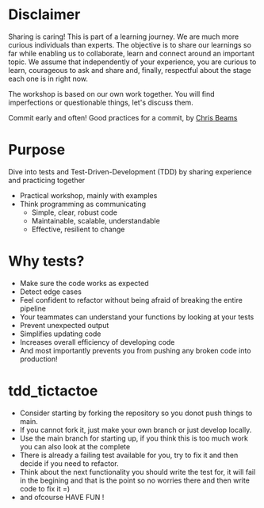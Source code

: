 # Disclaimer
Sharing is caring! This is part of a learning journey. We are much more curious individuals than experts. The objective is to share our learnings so far while enabling us to collaborate, learn and connect around an important topic. We assume that independently of your experience, you are curious to learn, courageous to ask and share and, finally, respectful about the stage each one is in right now.

The workshop is based on our own work together.
You will find imperfections or questionable things, let's discuss them.

Commit early and often!
Good practices for a commit, by [Chris Beams](https://chris.beams.io/posts/git-commit/)

# Purpose
Dive into tests and Test-Driven-Development (TDD) by sharing experience and practicing together
- Practical workshop, mainly with examples
- Think programming as communicating 
  * Simple, clear, robust code
  * Maintainable, scalable, understandable
  * Effective, resilient to change

# Why tests?
- Make sure the code works as expected
- Detect edge cases
- Feel confident to refactor without being afraid of breaking the entire pipeline
- Your teammates can understand your functions by looking at your tests
- Prevent unexpected output
- Simplifies updating code
- Increases overall efficiency of developing code
- And most importantly prevents you from pushing any broken code into production!

# tdd_tictactoe

- Consider starting by forking the repository so you donot push things to main.
- If you cannot fork it, just make your own branch or just develop locally. 
- Use the main branch for starting up, if you think this is too much work you can also look at the complete 
- There is already a failing test available for you, try to fix it and then decide if you need to refactor. 
- Think about the next functionality you should write the test for, it will fail in the begining and that is the point so no worries there and then write code to fix it =) 
- and ofcourse HAVE FUN !
